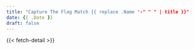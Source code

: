 ```yaml
---
title: "Capture The Flag Match {{ replace .Name "-" " " | title }}"
date: {{ .Date }}
draft: false
---
```


{{< fetch-detail >}}